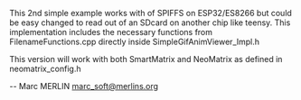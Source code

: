 This 2nd simple example works with of SPIFFS on ESP32/ES8266 but could be easy changed to read out of an SDcard on another chip like teensy. 
This implementation includes the necessary functions from FilenameFunctions.cpp directly inside SimpleGifAnimViewer_Impl.h

This version will work with both SmartMatrix and NeoMatrix as defined in neomatrix_config.h

-- Marc MERLIN <marc_soft@merlins.org>
